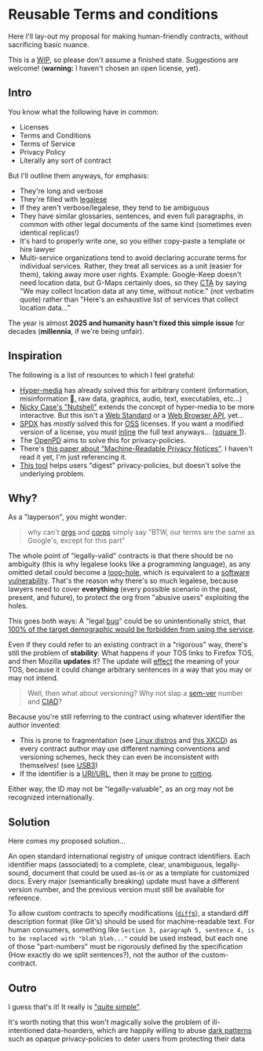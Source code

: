 # Reusable Terms and conditions
Here I'll lay-out my proposal for making human-friendly contracts, without sacrificing basic nuance.

This is a [WIP](https://en.wikipedia.org/wiki/Work_in_process), so please don't assume a finished state. Suggestions are welcome! (**warning:** I haven't chosen an open license, yet).

## Intro
You know what the following have in common:
- Licenses
- Terms and Conditions
- Terms of Service
- Privacy Policy
- Literally any sort of contract

But I'll outline them anyways, for emphasis:
- They're long and verbose
- They're filled with [legalese](https://en.wikipedia.org/wiki/Legal_writing#Legalese)
- If they aren't verbose/legalese, they tend to be ambiguous
- They have similar glossaries, sentences, and even full paragraphs, in common with other legal documents of the same kind (sometimes even identical replicas!)
- It's hard to properly write one, so you either copy-paste a template or hire lawyer
- Multi-service organizations tend to avoid declaring accurate terms for individual services. Rather, they treat all services as a unit (easier for them), taking away more user rights. Example: Google-Keep doesn't need location data, but G-Maps certainly does, so they [CTA](https://en.wikipedia.org/wiki/Cover_your_ass) by saying "We may collect location data at any time, without notice." (not verbatim quote) rather than "Here's an exhaustive list of services that collect location data..."

The year is almost **2025 and humanity hasn't fixed this simple issue** for decades (**millennia**, if we're being unfair).

## Inspiration
The following is a list of resources to which I feel grateful:
- [Hyper-media](https://en.wikipedia.org/wiki/Hypermedia) has already solved this for arbitrary content (information, misinformation 🤡, raw data, graphics, audio, text, executables, etc...)
- [Nicky Case's "Nutshell"](https://ncase.me/nutshell) extends the concept of hyper-media to be more interactive. But this isn't a [Web Standard](https://en.wikipedia.org/wiki/Web_standards) or a [Web Browser API](https://developer.mozilla.org/en-US/docs/Web/API), yet...
- [SPDX](https://en.wikipedia.org/wiki/Software_Package_Data_Exchange) has _mostly_ solved this for [OSS](https://en.wikipedia.org/wiki/Open-source_software) licenses. If you want a modified version of a license, you must [inline](https://en.wikipedia.org/wiki/Inline_expansion) the full text anyways... ([square 1](https://en.wiktionary.org/wiki/back_to_square_one)).
- The [OpenPD](https://openpd.org/) aims to solve this for privacy-policies.
- There's [this paper about "Machine-Readable Privacy Notices"](https://ieeexplore.ieee.org/document/10386763). I haven't read it yet, I'm just referencing it.
- [This tool](https://rejectconvenience.com/privacy-visualizer) helps users "digest" privacy-policies, but doesn't solve the underlying problem.

## Why?
As a "layperson", you might wonder:
> why can't [orgs](https://en.wikipedia.org/wiki/Organization) and [corps](https://en.wikipedia.org/wiki/Corporation) simply say
> "BTW, our terms are the same as Google's, except for this part"

The whole point of "legally-valid" contracts is that there should be no ambiguity (this is why legalese looks like a programming language), as any omitted detail could become a [loop-hole](https://en.wikipedia.org/wiki/Loophole), which is equivalent to a [software vulnerability](https://en.wikipedia.org/wiki/Vulnerability_(computer_security)). That's the reason why there's so much legalese, because lawyers need to cover **everything** (every possible scenario in the past, present, and future), to protect the org from "abusive users" exploiting the holes.

This goes both ways: A "legal [bug](https://en.wikipedia.org/wiki/Software_bug)" could be so unintentionally strict, that [100% of the target demographic would be forbidden from using the service](https://web.archive.org/web/20241008105526/https://github.com/WinampDesktop/winamp/issues/2656).

Even if they could refer to an existing contract in a "rigorous" way, there's still the problem of **stability**: What happens if your TOS links to Firefox TOS, and then Mozilla **updates** it? The update will [effect](æfect.md) the meaning of your TOS, because it could change arbitrary sentences in a way that you may or may not intend.

> Well, then what about versioning? Why not slap a [sem-ver](https://semver.org/) number and [CIAD](https://en.wiktionary.org/wiki/call_it_a_day)?

Because you're still referring to the contract using whatever identifier the author invented:
- This is prone to fragmentation (see [Linux distros](https://itsfoss.com/desktop-linux-torvalds/) and [this XKCD](https://xkcd.com/927/)) as every contract author may use different naming conventions and versioning schemes, heck they can even be inconsistent with themselves! (see [USB3](https://news.ycombinator.com/item?id=31069128))
- If the identifier is a [URI/URL](https://en.wikipedia.org/wiki/Uniform_Resource_Identifier), then it may be prone to [rotting](https://en.wikipedia.org/wiki/Link_rot).

Either way, the ID may not be "legally-valuable", as an org may not be recognized internationally.

## Solution
Here comes my proposed solution...

An open standard international registry of unique contract identifiers. Each identifier maps (associated) to a complete, clear, unambiguous, legally-sound, document that could be used as-is or as a template for customized docs. Every major (semantically breaking) update must have a different version number, and the previous version must still be available for reference.

To allow custom contracts to specify modifications ([`diff`s](https://en.wikipedia.org/wiki/File_comparison)), a standard diff description format (like Git's) should be used for machine-readable text. For human consumers, something like `Section 3, paragraph 5, sentence 4, is to be replaced with "blah bleh..."` could be used instead, but each one of those "part-numbers" must be rigorously defined by the specification (How exactly do we split sentences?), not the author of the custom-contract.

## Outro
I guess that's it! It really is ["quite simple"](https://youtu.be/7iHGoBVLtyY).

It's worth noting that this won't magically solve the problem of ill-intentioned data-hoarders, which are happily willing to abuse [dark patterns](https://www.deceptive.design/) such as opaque privacy-policies to deter users from protecting their data

